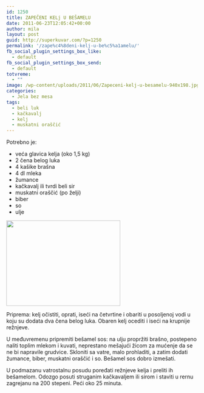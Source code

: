 ```yaml
---
id: 1250
title: ZAPEČENI KELj U BEŠAMELU
date: 2011-06-23T12:05:42+00:00
author: mila
layout: post
guid: http://superkuvar.com/?p=1250
permalink: '/zape%c4%8deni-kelj-u-be%c5%a1amelu/'
fb_social_plugin_settings_box_like:
  - default
fb_social_plugin_settings_box_send:
  - default
totvreme:
  - ""
image: /wp-content/uploads/2011/06/Zapeceni-kelj-u-besamelu-940x198.jpg
categories:
  - Jela bez mesa
tags:
  - beli luk
  - kačkavalj
  - kelj
  - muskatni oraščić
---
```

Potrebno je:

  * veća glavica kelja (oko 1,5 kg)
  * 2 čena belog luka
  * 4 kašike brašna
  * 4 dl mleka
  * žumance
  * kačkavalj ili tvrdi beli sir
  * muskatni oraščić (po želji)
  * biber
  * so
  * ulje

<img class="alignnone size-medium wp-image-4887" title="Zapeceni kelj u besamelu" src="//superkuvar.com/wp-content/uploads/2011/06/Zapeceni-kelj-u-besamelu-300x225.jpg" alt="" width="300" height="225" /> 

Priprema: kelj očistiti, oprati, iseći na četvrtine i obariti u posoljenoj vodi u koju su dodata dva čena belog luka. Obaren kelj ocediti i iseći na krupnije režnjeve.

U međuvremenu pripremiti bešamel sos: na ulju propržiti brašno, postepeno naliti toplim mlekom i kuvati, neprestano mešajući žicom za mućenje da se ne bi napravile grudvice. Skloniti sa vatre, malo prohladiti, a zatim dodati žumance, biber, muskatni oraščić i so. Bešamel sos dobro izmešati.

U podmazanu vatrostalnu posudu poređati režnjeve kelja i preliti ih bešamelom. Odozgo posuti struganim kačkavaljem ili sirom i staviti u rernu zagrejanu na 200 stepeni. Peći oko 25 minuta.
